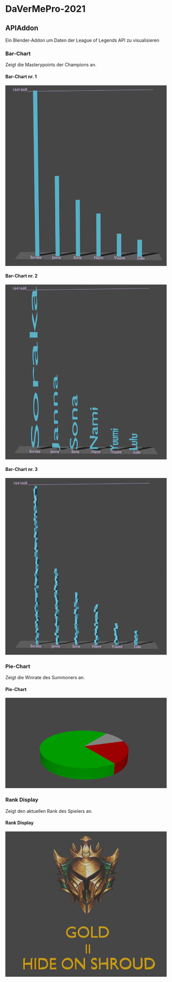 # DaVerMePro-2021

## APIAddon
Ein Blender-Addon um Daten der League of Legends API zu visualisieren 

### Bar-Chart
Zeigt die Masterypoints der Champions an. 

#### Bar-Chart nr. 1
<img src="https://github.com/meixshp/DaVerMePro-2021/blob/main/Pictures/CubeBarchart.png">

#### Bar-Chart nr. 2
<img src="https://github.com/meixshp/DaVerMePro-2021/blob/main/Pictures/NameBarchart.png">

#### Bar-Chart nr. 3
<img src="https://github.com/meixshp/DaVerMePro-2021/blob/main/Pictures/CubetowerBarchart.png">

### Pie-Chart
Zeigt die Winrate des Summoners an. 

#### Pie-Chart
<img src="https://github.com/meixshp/DaVerMePro-2021/blob/main/Pictures/Pie-chart1.png">

### Rank Display
Zeigt den aktuellen Rank des Spielers an. 

#### Rank Display
<img src="https://github.com/meixshp/DaVerMePro-2021/blob/main/Pictures/Display-Rank.png">


<!-- Di 7.12 Zwischenpräsentationen

10-20 min

1. Stand
2. Was wollt ihr erreichen
3. Nice to have Features
4. Was für Addons/Technologien gibt es bereits
    - was hebt euer Addon (nicht) davon ab
5. Schwierigkeiten bei der Entwicklung/Konzeption -->

